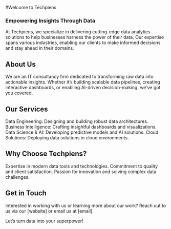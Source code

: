 #Welcome to Techpiens

### Empowering Insights Through Data

At Techpiens, we specialize in delivering cutting-edge data analytics solutions to help businesses harness the power of their data. Our expertise spans various industries, enabling our clients to make informed decisions and stay ahead in their domains.

## About Us

We are an IT consultancy firm dedicated to transforming raw data into actionable insights. Whether it’s building scalable data pipelines, creating interactive dashboards, or enabling AI-driven decision-making, we’ve got you covered.

## Our Services

Data Engineering: Designing and building robust data architectures.
Business Intelligence: Crafting insightful dashboards and visualizations.
Data Science & AI: Developing predictive models and AI solutions.
Cloud Solutions: Deploying data solutions in cloud environments.
## Why Choose Techpiens?

Expertise in modern data tools and technologies.
Commitment to quality and client satisfaction.
Passion for innovation and solving complex data challenges.
## Get in Touch

Interested in working with us or learning more about our work? Reach out to us via our [website] or email us at [email].

Let’s turn data into your superpower!
